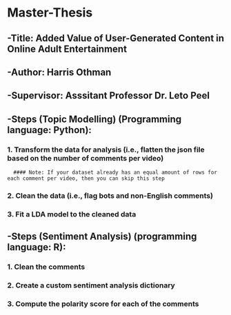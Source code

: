 # Master-Thesis
## -Title: Added Value of User-Generated Content in Online Adult Entertainment
## -Author: Harris Othman
## -Supervisor: Asssitant Professor Dr. Leto Peel


## -Steps (Topic Modelling) (Programming language: Python):
  ### 1. Transform the data for analysis (i.e., flatten the json file based on the number of comments per video)
      #### Note: If your dataset already has an equal amount of rows for each comment per video, then you can skip this step
  ### 2. Clean the data (i.e., flag bots and non-English comments)
  ### 3. Fit a LDA model to the cleaned data

## -Steps (Sentiment Analysis) (programming language: R):
  ### 1. Clean the comments
  ### 2. Create a custom sentiment analysis dictionary
  ### 3. Compute the polarity score for each of the comments
